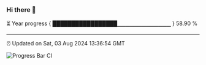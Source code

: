 ### Hi there 👋

⏳ Year progress { █████████████████▁▁▁▁▁▁▁▁▁▁▁▁▁ } 58.90 %

---

⏰ Updated on Sat, 03 Aug 2024 13:36:54 GMT

![Progress Bar CI](https://github.com/IshwaranRudhara/GIT-ACTION/workflows/Progress%20Bar%20CI/badge.svg)
